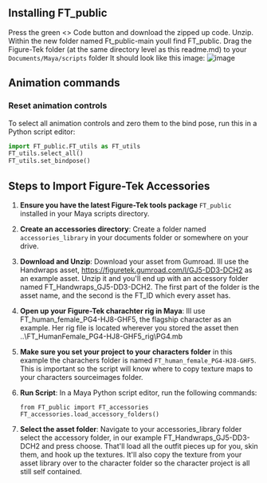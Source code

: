 
##  **Installing FT_public**
Press the green <> Code button and download the zipped up code. Unzip. Within the new folder named Ft_public-main youll find FT_public. Drag the Figure-Tek folder (at the same directory level as this readme.md) to  your `Documents/Maya/scripts` folder
It should look like this image:
![image](https://github.com/FigureTekStudios/FT_public/assets/9369366/d34fd0f7-5b58-4b3a-9ea7-d71f2844af6b)


## Animation commands
###  Reset animation controls
To select all animation controls and zero them to the bind pose, run this in a Python script editor:

```python
import FT_public.FT_utils as FT_utils
FT_utils.select_all()
FT_utils.set_bindpose()
```

## Steps to Import Figure-Tek Accessories
1. **Ensure you have the latest Figure-Tek tools package** `FT_public` installed in your Maya scripts directory.

2.  **Create an accessories directory**: Create a folder named `accessories_library` in your documents folder or somewhere on your drive. 

3. **Download and Unzip**: Download your asset from Gumroad. Ill use the Handwraps asset, https://figuretek.gumroad.com/l/GJ5-DD3-DCH2 as an example asset. Unzip it and you'll end up with an accessory folder named FT_Handwraps_GJ5-DD3-DCH2. The first part of the folder is the asset name, and the second is the FT_ID which every asset has.

4. **Open up your Figure-Tek charachter rig in Maya**: Ill use FT_human_female_PG4-HJ8-GHF5, the flagship character as an example. Her rig file is located wherever you stored the asset then ..\FT_HumanFemale_PG4-HJ8-GHF5\_rig\PG4.mb
      
5. **Make sure you set your project to your characters folder** in this example the charachers folder is named `FT_human_female_PG4-HJ8-GHF5`. This is important so the script will know where to           copy texture maps to your characters sourceimages folder.

4. **Run Script**: In a Maya Python script editor, run the following commands:
      ```
      from FT_public import FT_accessories
      FT_accessories.load_accessory_folders()
      ```
5. **Select the asset folder**: Navigate to your accessories_library folder select the accessory folder, in our example 
FT_Handwraps_GJ5-DD3-DCH2 and press choose.   That'll load all the outfit pieces up for you, skin them, and hook up the textures. It'll also copy the texture from your asset library over to the character folder so the character project is all still self contained. 

